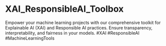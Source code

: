 # XAI_ResponsibleAI_Toolbox
Empower your machine learning projects with our comprehensive toolkit for Explainable AI (XAI) and Responsible AI practices. Ensure transparency, interpretability, and fairness in your models. #XAI #ResponsibleAI #MachineLearningTools
